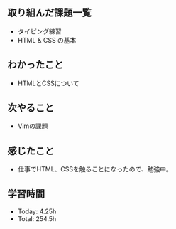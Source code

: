 ## 取り組んだ課題一覧
- タイピング練習
- HTML & CSS の基本
## わかったこと
- HTMLとCSSについて
## 次やること
- Vimの課題
## 感じたこと
- 仕事でHTML、CSSを触ることになったので、勉強中。
## 学習時間
- Today: 4.25h
- Total: 254.5h
